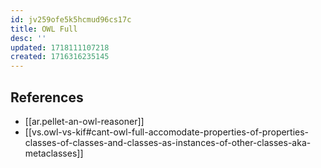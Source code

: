 ```yaml
---
id: jv259ofe5k5hcmud96cs17c
title: OWL Full
desc: ''
updated: 1718111107218
created: 1716316235145
---
```




## References

- [[ar.pellet-an-owl-reasoner]]
- [[vs.owl-vs-kif#cant-owl-full-accomodate-properties-of-properties-classes-of-classes-and-classes-as-instances-of-other-classes-aka-metaclasses]]